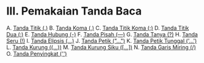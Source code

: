 # III. Pemakaian Tanda Baca

A. [Tanda Titik (.)](tanda-titik.md)
B. [Tanda Koma (,)](tanda-koma.md)
C. [Tanda Titik Koma (;)](tanda-titik-koma.md)
D. [Tanda Titik Dua (:)](tanda-titik-dua.md)
E. [Tanda Hubung (-)](tanda-hubung.md)
F. [Tanda Pisah (—)](tanda-pisah.md)
G. [Tanda Tanya (?)](tanda-tanya.md)
H. [Tanda Seru (!)](tanda-seru.md)
I. [Tanda Elipsis (…)](tanda-elipsis.md)
J. [Tanda Petik ("…")](tanda-petik.md)
K. [Tanda Petik Tunggal ('…')](tanda-petik-tunggal.md)
L. [Tanda Kurung ((…))](tanda-kurung.md)
M. [Tanda Kurung Siku ([…])](tanda-kurung-siku.md)
N. [Tanda Garis Miring (/)](tanda-garis-miring.md)
O. [Tanda Penyingkat ('')](tanda-penyingkat-apostrof.md)
